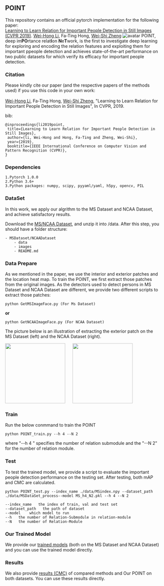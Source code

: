 ## POINT 
This repository contains an official pytorch implementation for the following paper:<br>
[Learning to Learn Relation for Important People Detection in Still Images (CVPR 2019)](http://weihonglee.github.io/Projects/POINT/POINT.htm). [Wei-Hong Li](https://weihonglee.github.io/), Fa-Ting Hong, [Wei-Shi Zheng](http://isee.sysu.edu.cn/~zhwshi/)
![avatar](figures/FrameworkDetail.jpg)
POINT, deep im**PO**rtance relat**I**on **N**e**T**work, is the first to investigate deep learning for exploring and encoding the relation features and exploiting them for important ppeople detection and achieves state-of-the-art performance on two public datasets for which verify its efficacy for important people detection.
<!--TODO-->
### **Citation**
Please kindly cite our paper (and the respective papers of the methods used) if you use this code in your own work:<br><br>
[Wei-Hong Li](https://weihonglee.github.io/), Fa-Ting Hong, [Wei-Shi Zheng](http://www.isee-ai.cn/~zhwshi/index.html), "Learning to Learn Relation for Important People Detection in Still Images", In CVPR, 2019.

bib:

    @inproceedings{li2019point,
     title={Learning to Learn Relation for Important People Detection in Still Images},
     author={li, Wei-Hong and Hong, Fa-Ting and Zheng, Wei-Shi},
     year={2019},
     booktitle={IEEE International Conference on Computer Vision and Pattern Recognition (CVPR)},
    }
### **Dependencies**
    1.Pytorch 1.0.0
    2.Python 3.6+
    3.Python packages: numpy, scipy, pyyaml/yaml, h5py, opencv, PIL


### **DataSet**
In this work, we apply our algrithm to the MS Dataset and NCAA Dataset, and achieve satisfactory results. 

Download the [MS/NCAA Dataset](https://weihonglee.github.io/Projects/PersonRank.htm), and unzip it into /data. After this step, you should have a folder structure:

    - MSDataset/NCAADataset
        - data
        - images
        - README.md
### **Data Prepare**

As we mentioned in the paper, we use the interior and exterior patches and the location heat map. To train the POINT, we first extract those patches from the original images. As the detectors used to detect persons in MS Dataset and NCAA Dataset are different, we provide two different scripts to extract those patches:

    python GetMSImageFace.py (For Ms Dataset)
**or**

    python GetNCAAImageFace.py (For NCAA Dataset)
The picture below is an illustration of extracting the exterior patch on the MS Dataset (left) and the NCAA Dataset (right).


<img src=figures/Exterior_MS.jpg height="195">&nbsp;&nbsp;&nbsp;&nbsp;&nbsp;&nbsp;<img src=figures/Exterior_NCAA.jpg height="195">


### **Train**
Run the below conmmand to train the POINT<br>

    python POINT_train.py --h 4 --N 2
where "--h 4 " specifies the number of relation submodule and the "--N 2" for the number of relation module.

### **Test**

To test the trained model, we provide a script to evaluate the important people detection performance on the testing set. After testing, both mAP and CMC are calculated.

    python POINT_test.py --index_name ./data/MSindex.npy --dataset_path ./data/MSDataSet_process--model MS_h4_N2.pkl --h 4 --N 2 
    
    --index_name   the index of train, val and test set
    --dataset_path   the path of dataset
    --model    which model to run
    --h   the number of Relation-Submodule in relation-module
    --N   the number of Relation-Module

### **Our Trained Model**

We provide our [trained models](https://uoe-my.sharepoint.com/:f:/g/personal/s1798461_ed_ac_uk/Ej3oCyjKp65JnLb_auoNgZ8BdgxI6kiyf0Xz-hYlHSYulQ?e=mX9jaC) (both on the MS Dataset and NCAA Dataset) and you can use the trained model directly.

### **Results**

We also provide [results (CMC)](https://uoe-my.sharepoint.com/:f:/g/personal/s1798461_ed_ac_uk/EkwsFYZPPNpJsYR1DOIkIL4BI4kf10ApIjyQTLQLC-9rZw?e=uY1fMK) of compared methods and Our POINT on both datasets. You can use these results directly.


